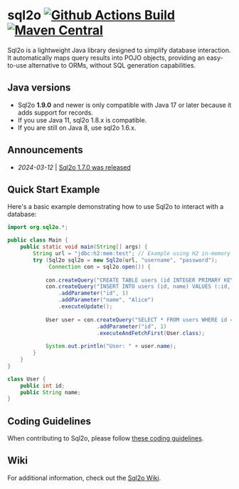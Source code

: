 # sql2o  [![Github Actions Build](https://github.com/aaberg/sql2o/actions/workflows/pipeline.yml/badge.svg)](https://github.com/aaberg/sql2o/actions) [![Maven Central](https://img.shields.io/maven-central/v/org.sql2o/sql2o.svg)](https://search.maven.org/search?q=g:org.sql2o%20a:sql2o)

Sql2o is a lightweight Java library designed to simplify database interaction. It automatically maps query results into POJO objects, providing an easy-to-use alternative to ORMs, without SQL generation capabilities.

## Java versions
* Sql2o **1.9.0** and newer is only compatible with Java 17 or later because it adds support for records.
* If you use Java 11, sql2o 1.8.x is compatible.
* If you are still on Java 8, use sql2o 1.6.x.

## Announcements

- *2024-03-12* | [Sql2o 1.7.0 was released](https://github.com/aaberg/sql2o/discussions/365)

## Quick Start Example

Here's a basic example demonstrating how to use Sql2o to interact with a database:

```java
import org.sql2o.*;

public class Main {
    public static void main(String[] args) {
        String url = "jdbc:h2:mem:test"; // Example using H2 in-memory database
        try (Sql2o sql2o = new Sql2o(url, "username", "password");
             Connection con = sql2o.open()) {
            
            con.createQuery("CREATE TABLE users (id INTEGER PRIMARY KEY, name VARCHAR(50))").executeUpdate();
            con.createQuery("INSERT INTO users (id, name) VALUES (:id, :name)")
                .addParameter("id", 1)
                .addParameter("name", "Alice")
                .executeUpdate();
            
            User user = con.createQuery("SELECT * FROM users WHERE id = :id")
                            .addParameter("id", 1)
                            .executeAndFetchFirst(User.class);
            
            System.out.println("User: " + user.name);
        }
    }
}

class User {
    public int id;
    public String name;
}
```

## Coding Guidelines

When contributing to Sql2o, please follow [these coding guidelines](https://github.com/aaberg/sql2o/wiki/Coding-guidelines).


## Wiki

For additional information, check out the [Sql2o Wiki](https://github.com/aaberg/sql2o/wiki).

